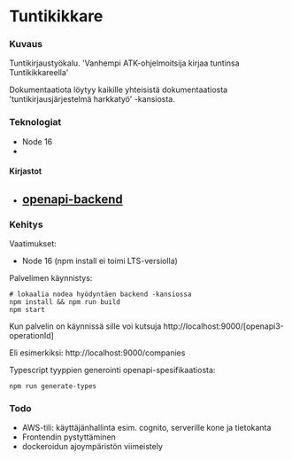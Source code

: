 # Tuntikikkare

### Kuvaus

Tuntikirjaustyökalu. 'Vanhempi ATK-ohjelmoitsija kirjaa tuntinsa Tuntikikkareella' 

Dokumentaatiota löytyy kaikille yhteisistä dokumentaatiosta 'tuntikirjausjärjestelmä harkkatyö' -kansiosta. 

### Teknologiat

- Node 16
- 
#### Kirjastot
- [openapi-backend](https://github.com/anttiviljami/openapi-backend/blob/master/DOCS.mdexpress)
  - 

### Kehitys

Vaatimukset: 
 - Node 16 (npm install ei toimi LTS-versiolla)

Palvelimen käynnistys:

```
# lokaalia nodea hyödyntäen backend -kansiossa
npm install && npm run build
npm start 
```

Kun palvelin on käynnissä sille voi kutsuja http://localhost:9000/[openapi3-operationId]

Eli esimerkiksi: http://localhost:9000/companies

Typescript tyyppien generointi openapi-spesifikaatiosta:

```
npm run generate-types
```


### Todo
- AWS-tili: käyttäjänhallinta esim. cognito, serverille kone ja tietokanta 
- Frontendin pystyttäminen
- dockeroidun ajoympäristön viimeistely